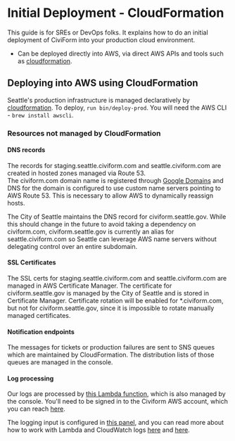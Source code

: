 # Initial Deployment - CloudFormation

This guide is for SREs or DevOps folks. It explains how to do an initial deployment of CiviForm into your production cloud environment.


* Can be deployed directly into AWS, via direct AWS APIs and tools such as [cloudformation](https://github.com/civiform/civiform-deploy/tree/main/infra).

## Deploying into AWS using CloudFormation

Seattle's production infrastructure is managed declaratively by [cloudformation](https://github.com/seattle-civiform/civiform-deploy/tree/main/infra). To deploy, `run bin/deploy-prod`. You will need the AWS CLI - `brew install awscli`.

### Resources not managed by CloudFormation

#### DNS records

The records for staging.seattle.civiform.com and seattle.civiform.com are created in hosted zones managed via Route 53.\
The civiform.com domain name is registered through [Google Domains](https://domains.google.com/registrar/civiform.com/dns) and DNS for the domain is configured to use custom name servers pointing to AWS Route 53. This is necessary to allow AWS to dynamically reassign hosts.

The City of Seattle maintains the DNS record for civiform.seattle.gov. While this should change in the future to avoid taking a dependency on civiform.com, civiform.seattle.gov is currently an alias for seattle.civiform.com so Seattle can leverage AWS name servers without delegating control over an entire subdomain.

#### SSL Certificates

The SSL certs for staging.seattle.civiform.com and seattle.civiform.com are managed in AWS Certificate Manager. The certificate for civiform.seattle.gov is managed by the City of Seattle and is stored in Certificate Manager. Certificate rotation will be enabled for \*.civiform.com, but not for civiform.seattle.gov, since it is impossible to rotate manually managed certificates.

#### Notification endpoints

The messages for tickets or production failures are sent to SNS queues which are maintained by CloudFormation. The distribution lists of those queues are managed in the console.

#### Log processing

Our logs are processed by [this Lambda function](https://us-west-2.console.aws.amazon.com/lambda/home?region=us-west-2#/functions/prod-log-processor?tab=code), which is also managed by the console. You'll need to be signed in to the Civiform AWS account, which you can reach [here](https://seattle-commercial.awsapps.com/start#/).

The logging input is configured in [this panel](https://us-west-2.console.aws.amazon.com/lambda/home?region=us-west-2#/functions/prod-log-processor?tab=configure), and you can read more about how to work with Lambda and CloudWatch logs [here](https://docs.aws.amazon.com/lambda/latest/dg/welcome.html) and [here](https://docs.aws.amazon.com/lambda/latest/dg/services-cloudwatchlogs.html).
